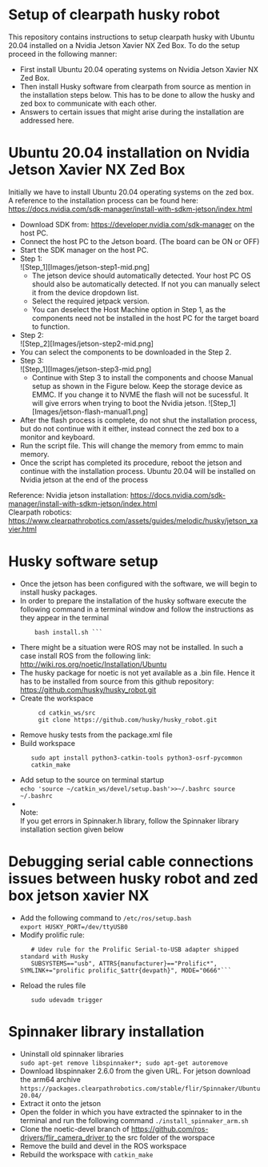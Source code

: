 # Setup of clearpath husky robot
This repository contains instructions to setup clearpath husky with Ubuntu 20.04 installed on a Nvidia Jetson Xavier NX Zed Box. To do the setup proceed in the following manner:  
* First install Ubuntu 20.04 operating systems on Nvidia Jetson Xavier NX Zed Box.
* Then install Husky software from clearpath from source as mention in the installation steps below. This has to be done to allow the husky and zed box to communicate with each other.
* Answers to certain issues that might arise during the installation are addressed here.

# Ubuntu 20.04 installation on Nvidia Jetson Xavier NX Zed Box
Initially we have to install Ubuntu 20.04 operating systems on the zed box. A reference to the installation process can be found here: https://docs.nvidia.com/sdk-manager/install-with-sdkm-jetson/index.html 
* Download SDK from: https://developer.nvidia.com/sdk-manager on the host PC.
* Connect the host PC to the Jetson board. (The board can be ON or OFF)
* Start the SDK manager on the host PC.
* Step 1:  
  ![Step_1][Images/jetson-step1-mid.png]
    * The jetson device should automatically detected. Your host PC OS should also be automatically detected. If not you can manually select it from the device dropdown list.
    * Select the required jetpack version.
    * You can deselect the Host Machine option in Step 1, as the components need not be installed in the host PC for the target board to function.
* Step 2:  
  ![Step_2][Images/jetson-step2-mid.png]
* You can select the components to be downloaded in the Step 2.
* Step 3:  
  ![Step_1][Images/jetson-step3-mid.png]
  * Continue with Step 3 to install the components and choose Manual setup as shown in the Figure below. Keep the storage device as EMMC. If you change it to NVME the flash will not be sucessful. It will give errors when trying to boot the Nvidia jetson.
    ![Step_1][Images/jetson-flash-manual1.png]
* After the flash process is complete, do not shut  the installation process, but do not continue with it either, instead connect the zed box to a monitor and keyboard.
* Run the script file. This will change the memory from emmc to main memory.
* Once the script has completed its procedure, reboot the jetson and continue with the installation process.
Ubuntu 20.04 will be installed on Nvidia jetson at the end of the process

Reference:
Nvidia jetson installation: https://docs.nvidia.com/sdk-manager/install-with-sdkm-jetson/index.html   
Clearpath robotics: https://www.clearpathrobotics.com/assets/guides/melodic/husky/jetson_xavier.html

# Husky software setup
* Once the jetson has been configured with the software, we will begin to install husky packages.
* In order to prepare the installation of the husky software execute the following command in a terminal window and follow the instructions as they appear in the terminal
  ``` wget -c https://raw.githubusercontent.com/clearpathrobotics/ros_computer_setup/main/install.sh
      bash install.sh ```
* There might be a situation were ROS may not be installed. In such a case install ROS from the following link: http://wiki.ros.org/noetic/Installation/Ubuntu
* The husky package for noetic is not yet available as a .bin file. Hence it has to be installed from source from this github repository: https://github.com/husky/husky_robot.git
* Create the workspace
  ```  cd mkdir -p catkin_ws/src 
       cd catkin_ws/src 
       git clone https://github.com/husky/husky_robot.git 
* Remove husky tests from the package.xml file
* Build workspace
    ```cd ~/catkin_ws/ rosdep install --from-paths src --ignore-src -r -y 
       sudo apt install python3-catkin-tools python3-osrf-pycommon 
       catkin_make
* Add setup to the source on terminal startup   
      ` echo 'source ~/catkin_ws/devel/setup.bash'>>~/.bashrc source ~/.bashrc `
* <br>Note:</br> If you get errors in Spinnaker.h library, follow the Spinnaker library installation section given below
  

# Debugging serial cable connections issues between husky robot and zed box jetson xavier NX
* Add the following command to `/etc/ros/setup.bash `  
  `export HUSKY_PORT=/dev/ttyUSB0`
* Modify prolific rule:
  ```sudo nano /etc/udev/rules.d/50-husky-mcu.rules
     # Udev rule for the Prolific Serial-to-USB adapter shipped standard with Husky
     SUBSYSTEMS=="usb", ATTRS{manufacturer}=="Prolific*", SYMLINK+="prolific prolific_$attr{devpath}", MODE="0666"```
* Reload the rules file
  ```sudo udevadm control --reload-rules  
     sudo udevadm trigger 

# Spinnaker library installation
* Uninstall old spinnaker libraries  
  `sudo apt-get remove libspinnaker*; sudo apt-get autoremove`
* Download libspinnaker 2.6.0 from the given URL. For jetson download the arm64 archive  
  `https://packages.clearpathrobotics.com/stable/flir/Spinnaker/Ubuntu20.04/`
* Extract it onto the jetson
* Open the folder in which you have extracted the spinnaker to in the terminal and run the following command
  `./install_spinnaker_arm.sh`
* Clone the noetic-devel branch of https://github.com/ros-drivers/flir_camera_driver to the src folder of the worspace
* Remove the build and devel in the ROS workspace
* Rebuild the workspace with `catkin_make`

